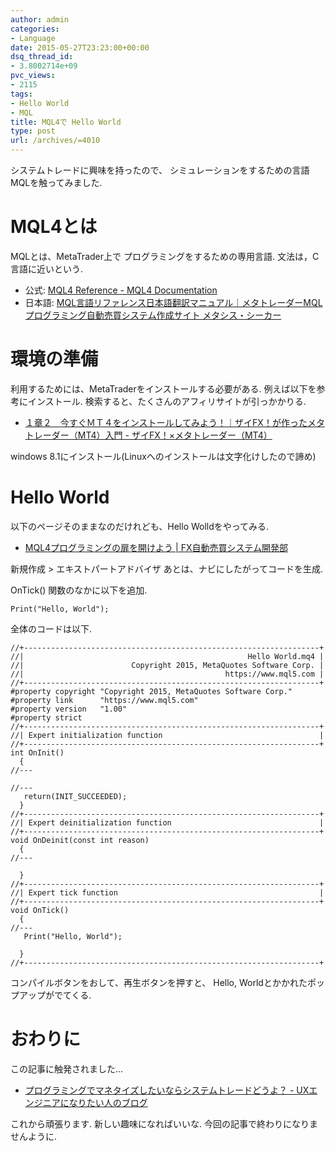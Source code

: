 ```yaml
---
author: admin
categories:
- Language
date: 2015-05-27T23:23:00+00:00
dsq_thread_id:
- 3.8002714e+09
pvc_views:
- 2115
tags:
- Hello World
- MQL
title: MQL4で Hello World
type: post
url: /archives/=4010
---
```


システムトレードに興味を持ったので、
シミュレーションをするための言語MQLを触ってみました.

MQL4とは
========

MQLとは、MetaTrader上で プログラミングをするための専用言語.
文法は，C言語に近いという.

-   公式: [MQL4 Reference - MQL4
    Documentation](http://docs.mql4.com/index)
-   日本語:
    [MQL言語リファレンス日本語翻訳マニュアル｜メタトレーダーMQLプログラミング自動売買システム作成サイト
    メタシス・シーカー](http://www.metasys-seeker.net/MQL4_Reference_ver1/MQL4_Reference_Contents.html)

環境の準備
==========

利用するためには、MetaTraderをインストールする必要がある.
例えば以下を参考にインストール.
検索すると、たくさんのアフィリサイトが引っかかりる.

-   [１章２　今すぐＭＴ４をインストールしてみよう！｜ザイFX！が作ったメタトレーダー（MT4）入門 -
    ザイFX！×メタトレーダー（MT4）](http://zai.diamond.jp/articles/-/125971)

windows 8.1にインストール(Linuxへのインストールは文字化けしたので諦め)

Hello World
===========

以下のページそのままなのだけれども、Hello Wolldをやってみる.

-   [MQL4プログラミングの扉を開けよう |
    FX自動売買システム開発部](http://autofx100.com/2014/07/21/152907/)

新規作成 &gt; エキストパートアドバイザ
あとは、ナビにしたがってコードを生成.

OnTick() 関数のなかに以下を追加.

``` {.c}
Print("Hello, World");
```

全体のコードは以下.

    //+------------------------------------------------------------------+
    //|                                                  Hello World.mq4 |
    //|                        Copyright 2015, MetaQuotes Software Corp. |
    //|                                             https://www.mql5.com |
    //+------------------------------------------------------------------+
    #property copyright "Copyright 2015, MetaQuotes Software Corp."
    #property link      "https://www.mql5.com"
    #property version   "1.00"
    #property strict
    //+------------------------------------------------------------------+
    //| Expert initialization function                                   |
    //+------------------------------------------------------------------+
    int OnInit()
      {
    //---

    //---
       return(INIT_SUCCEEDED);
      }
    //+------------------------------------------------------------------+
    //| Expert deinitialization function                                 |
    //+------------------------------------------------------------------+
    void OnDeinit(const int reason)
      {
    //---

      }
    //+------------------------------------------------------------------+
    //| Expert tick function                                             |
    //+------------------------------------------------------------------+
    void OnTick()
      {
    //---
       Print("Hello, World");

      }
    //+------------------------------------------------------------------+

コンパイルボタンをおして、再生ボタンを押すと、 Hello,
Worldとかかれたポップアップがでてくる.

おわりに
========

この記事に触発されました...

-   [プログラミングでマネタイズしたいならシステムトレードどうよ？ -
    UXエンジニアになりたい人のブログ](http://uxlayman.hatenablog.com/entry/2014/09/04/071120)

これから頑張ります. 新しい趣味になればいいな.
今回の記事で終わりになりませんように.
